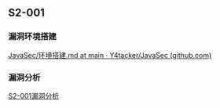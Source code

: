 ## S2-001
### 漏洞环境搭建

[JavaSec/环境搭建.md at main · Y4tacker/JavaSec (github.com)](https://github.com/Y4tacker/JavaSec/blob/main/7.Struts2%E4%B8%93%E5%8C%BA/%E7%8E%AF%E5%A2%83%E6%90%AD%E5%BB%BA/%E7%8E%AF%E5%A2%83%E6%90%AD%E5%BB%BA.md)

### 漏洞分析

[S2-001漏洞分析](Struts2漏洞/S2-001漏洞分析.md)

